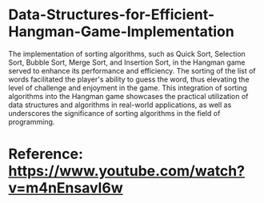 # Data-Structures-for-Efficient-Hangman-Game-Implementation

The implementation of sorting algorithms, such as Quick Sort, Selection Sort, Bubble Sort, Merge Sort, and Insertion Sort, in the Hangman game served to enhance its performance and efficiency. The sorting of the list of words facilitated the player's ability to guess the word, thus elevating the level of challenge and enjoyment in the game. This integration of sorting algorithms into the Hangman game showcases the practical utilization of data structures and algorithms in real-world applications, as well as underscores the significance of sorting algorithms in the field of programming.

# Reference: https://www.youtube.com/watch?v=m4nEnsavl6w